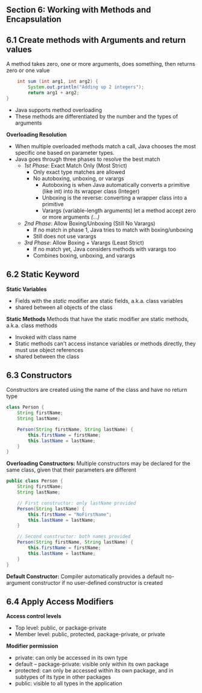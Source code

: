 ## Section 6: Working with Methods and Encapsulation
## 6.1 Create methods with Arguments and return values
A method takes zero, one or more arguments, does something, then returns zero or one value
```java
    int sum (int arg1, int arg2) { 
        System.out.println("Adding up 2 integers");
        return arg1 + arg2;
} 
```
- Java supports method overloading
- These methods are differentiated by the number and the types of arguments

**Overloading Resolution**
- When multiple overloaded methods match a call, Java chooses the most specific one based on parameter types.
- Java goes through three phases to resolve the best match
    - *1st Phase*: Exact Match Only (Most Strict)
        - Only exact type matches are allowed
        - No autoboxing, unboxing, or varargs
            - Autoboxing is when Java automatically converts a primitive (like int) into its wrapper class (Integer)
            - Unboxing is the reverse: converting a wrapper class into a primitive
            - Varargs (variable-length arguments) let a method accept zero or more arguments *(...)* 
    - *2nd Phase*: Allow Boxing/Unboxing (Still No Varargs)
        - If no match in phase 1, Java tries to match with boxing/unboxing
        - Still does not use varargs
    - *3rd Phase*: Allow Boxing + Varargs (Least Strict)
        - If no match yet, Java considers methods with varargs too
        - Combines boxing, unboxing, and varargs

## 6.2 Static Keyword
**Static Variables**
- Fields with the *static* modifier are static fields, a.k.a. class variables
- shared between all objects of the class

**Static Methods**
Methods that have the static modifier are static methods, a.k.a. class methods
- Invoked with class name
- Static methods can't access instance variables or methods directly, they must use object references 
- shared between the class


## 6.3 Constructors
Constructors are created using the name of the class and have no return type
```java
class Person {
    String firstName;
    String lastName;

    Person(String firstName, String lastName) {
        this.firstName = firstName;
        this.lastName = lastName;
    }
}
```

**Overloading Constructors:**
Multiple constructors may be declared for the same class, given that their parameters are different

```java
public class Person {
    String firstName;
    String lastName;

    // First constructor: only lastName provided
    Person(String lastName) {
        this.firstName = "NoFirstName";
        this.lastName = lastName;
    }

    // Second constructor: both names provided
    Person(String firstName, String lastName) {
        this.firstName = firstName;
        this.lastName = lastName;
    }
}
```

**Default Constructor:**
Compiler automatically provides a default no-argument constructor if no user-defined constructor is created


## 6.4 Apply Access Modifiers
**Access control levels**
- Top level: public, or package-private
- Member level: public, protected, package-private, or private

**Modifier permission**
- private: can only be accessed in its own type
- default – package-private: visible only within its own package
- protected: can only be accessed within its own package, and in subtypes of its type in other packages
- public: visible to all types in the application

